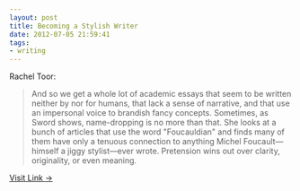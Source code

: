 ```yaml
---
layout: post
title: Becoming a Stylish Writer
date: 2012-07-05 21:59:41
tags:
- writing
---
```


Rachel Toor:

> And so we get a whole lot of academic essays that seem to be written neither by nor for humans, that lack a sense of narrative, and that use an impersonal voice to brandish fancy concepts. Sometimes, as Sword shows, name-dropping is no more than that. She looks at a bunch of articles that use the word "Foucauldian" and finds many of them have only a tenuous connection to anything Michel Foucault—himself a jiggy stylist—ever wrote. Pretension wins out over clarity, originality, or even meaning.

[Visit Link →](http://chronicle.com/article/Becoming-a-Stylish-Writer/132677/)